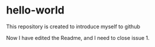 # hello-world
This repository is created to introduce myself to github

Now I have edited the Readme, and I need to close issue 1.
